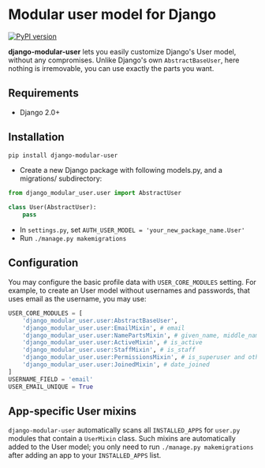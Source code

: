 # Modular user model for Django
[![PyPI version](https://badge.fury.io/py/django-modular-user.svg)](https://badge.fury.io/py/django-modular-user)

**django-modular-user** lets you easily customize Django's User model, without any compromises. Unlike Django's own `AbstractBaseUser`, here nothing is irremovable, you can use exactly the parts you want.

## Requirements
* Django 2.0+

## Installation
```sh
pip install django-modular-user
```

* Create a new Django package with following models.py, and a migrations/ subdirectory:
```python
from django_modular_user.user import AbstractUser

class User(AbstractUser):
    pass
```

* In `settings.py`, set `AUTH_USER_MODEL = 'your_new_package_name.User'`
* Run `./manage.py makemigrations`

## Configuration
You may configure the basic profile data with `USER_CORE_MODULES` setting. For example, to create an User model without usernames and passwords, that uses email as the username, you may use:
```python
USER_CORE_MODULES = [
    'django_modular_user.user:AbstractBaseUser',
    'django_modular_user.user:EmailMixin', # email
    'django_modular_user.user:NamePartsMixin', # given_name, middle_name, family_name
    'django_modular_user.user:ActiveMixin', # is_active
    'django_modular_user.user:StaffMixin', # is_staff
    'django_modular_user.user:PermissionsMixin', # is_superuser and other permissions
    'django_modular_user.user:JoinedMixin', # date_joined
]
USERNAME_FIELD = 'email'
USER_EMAIL_UNIQUE = True
```

## App-specific User mixins
`django-modular-user` automatically scans all `INSTALLED_APPS` for `user.py` modules that contain a `UserMixin` class. Such mixins are automatically added to the User model; you only need to run `./manage.py makemigrations` after adding an app to your `INSTALLED_APPS` list.
